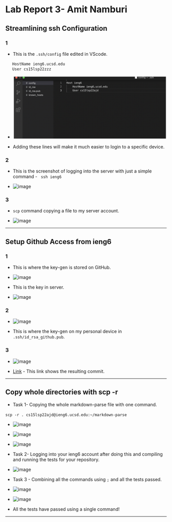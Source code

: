 # **Lab Report 3- Amit Namburi**

## Streamlining ssh Configuration

### 1
* This is the ```.ssh/config``` file edited in VScode.

 ``` Host ieng6
    HostName ieng6.ucsd.edu
    User cs15lsp22zzz 
```

* ![image](sshconfig.png)

* Adding these lines will make it much easier to login to a specific device.

### 2 

* This is the screenshot of logging into the server
with just a simple command - 
``` ssh ieng6``` 

* ![image](sshconfig2.png)

### 3

*  ```scp``` command copying a file to my server account.


* ![image](ssfinaltask1.png)

---

## Setup Github Access from ieng6

### 1
* This is where the key-gen is stored on GitHub.
* ![image](replacedkeys.png)

* This is the key in server.
* ![image](keyinserver.png)


### 2 

* ![image](sstask2final.png)

* This is where the key-gen on my personal device in ```.ssh/id_rsa_github.pub```.

### 3

* ![image](task2lab3.png)

* [Link](https://github.com/namburiamit/markdown-parser/commit/a9cc5ff279f59e46b58604d6cc9e7451300f6ea9) - This link shows the resulting commit.
---

## Copy whole directories with scp -r

* Task 1- Copying the whole markdown-parse file with one command.

```scp -r . cs15lsp22ajd@ieng6.ucsd.edu:~/markdown-parse ```

* ![image](ss1task1.png)
* ![image](ss2task1.png)
* ![image](ss3task1.png)


* Task 2-  Logging into your ieng6 account after doing this and compiling and running the tests for your repository.
* ![image](ss1task2.png)



* Task 3 - Combining all the commands using ```;``` and all the tests passed.
* ![image](sstask31.png)
* ![image](sstask32.png)

* All the tests have passed using a single command!
---
